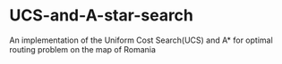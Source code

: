 # UCS-and-A-star-search
An implementation of the Uniform Cost Search(UCS) and A* for optimal routing problem on the map of Romania
